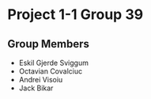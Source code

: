 # Project 1-1 Group 39

## Group Members

- Eskil Gjerde Sviggum
- Octavian Covalciuc
- Andrei Visoiu
- Jack Bikar 
